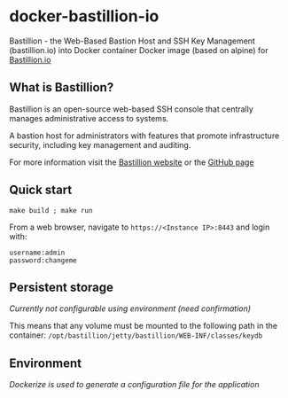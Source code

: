 # docker-bastillion-io
Bastillion - the Web-Based Bastion Host and SSH Key Management (bastillion.io) into Docker container
Docker image (based on alpine) for [Bastillion.io](https://www.bastillion.io/)

## What is Bastillion?

Bastillion is an open-source web-based SSH console that centrally manages administrative access to systems.

A bastion host for administrators with features that promote infrastructure security, including key management and auditing.

For more information visit the [Bastillion website](https://www.bastillion.io/) or the [GitHub page](https://github.com/bastillion-io/Bastillion)

## Quick start

```
make build ; make run
```

From a web browser, navigate to `https://<Instance IP>:8443` and login with:

```
username:admin
password:changeme
```

## Persistent storage
_Currently not configurable using environment (need confirmation)_

This means that any volume must be mounted to the following path in the container: `/opt/bastillion/jetty/bastillion/WEB-INF/classes/keydb`

## Environment
_Dockerize is used to generate a configuration file for the application_
